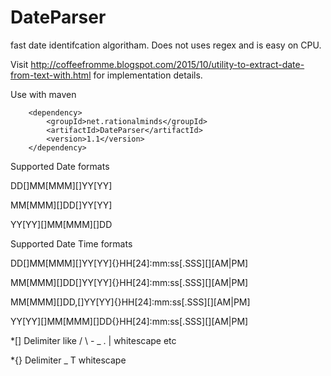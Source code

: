 # DateParser
fast date identifcation algoritham. Does not uses regex and is easy on CPU. 

Visit http://coffeefromme.blogspot.com/2015/10/utility-to-extract-date-from-text-with.html for implementation details. 

Use with maven 

        <dependency>
            <groupId>net.rationalminds</groupId>
            <artifactId>DateParser</artifactId>
            <version>1.1</version>
        </dependency>

Supported Date formats

DD[]MM[MMM][]YY[YY]

MM[MMM][]DD[]YY[YY]

YY[YY][]MM[MMM][]DD

Supported Date Time formats

DD[]MM[MMM][]YY[YY]{}HH[24]:mm:ss[.SSS][][AM|PM]

MM[MMM][]DD[]YY[YY]{}HH[24]:mm:ss[.SSS][][AM|PM]

MM[MMM][]DD,[]YY[YY]{}HH[24]:mm:ss[.SSS][][AM|PM]

YY[YY][]MM[MMM][]DD{}HH[24]:mm:ss[.SSS][][AM|PM]


*[] Delimiter like / \ - _ . | whitescape etc

*{} Delimiter  _ T whitescape 
